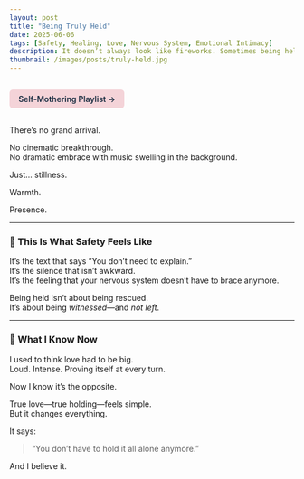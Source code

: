 ```yaml
---
layout: post
title: "Being Truly Held"
date: 2025-06-06
tags: [Safety, Healing, Love, Nervous System, Emotional Intimacy]
description: It doesn’t always look like fireworks. Sometimes being held is quiet, steady, and everything you never knew you needed.
thumbnail: /images/posts/truly-held.jpg
---
```


<a href="https://music.youtube.com/playlist?list=PLuO5E1rh5RqIzePJeOjdXo62gwnYJ748_&si=NvtF0mzI9Sx2IoPu&shuffle=1" 
   target="_blank" 
   class="back-button"
   style="display:inline-block; margin: 1rem auto; background-color: #F4D3D8; color: #1A2D41; padding: 0.5rem 1rem; border-radius: 6px; font-weight: 600; text-decoration: none;">
  Self‑Mothering Playlist →
</a>

There’s no grand arrival.

No cinematic breakthrough.  
No dramatic embrace with music swelling in the background.

Just… stillness.

Warmth.

Presence.

---

### 🤝 This Is What Safety Feels Like

It’s the text that says “You don’t need to explain.”  
It’s the silence that isn’t awkward.  
It’s the feeling that your nervous system doesn’t have to brace anymore.

Being held isn’t about being rescued.  
It’s about being *witnessed*—and *not left*.

---

### 💛 What I Know Now

I used to think love had to be big.  
Loud. Intense. Proving itself at every turn.

Now I know it’s the opposite.

True love—true holding—feels simple.  
But it changes everything.

It says:  
> “You don’t have to hold it all alone anymore.”

And I believe it.

